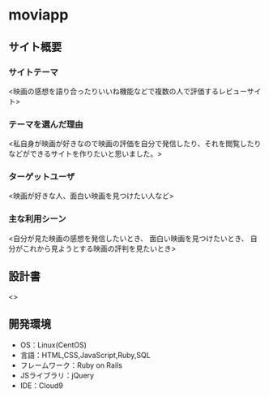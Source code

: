 # moviapp

## サイト概要
### サイトテーマ
<映画の感想を語り合ったりいいね機能などで複数の人で評価するレビューサイト>

### テーマを選んだ理由
<私自身が映画が好きなので映画の評価を自分で発信したり、それを閲覧したりなどができるサイトを作りたいと思いました。>

### ターゲットユーザ
<映画が好きな人、面白い映画を見つけたい人など>

### 主な利用シーン
<自分が見た映画の感想を発信したいとき、
 面白い映画を見つけたいとき、
 自分がこれから見ようとする映画の評判を見たいとき>

## 設計書
<>

## 開発環境
- OS：Linux(CentOS)
- 言語：HTML,CSS,JavaScript,Ruby,SQL
- フレームワーク：Ruby on Rails
- JSライブラリ：jQuery
- IDE：Cloud9
